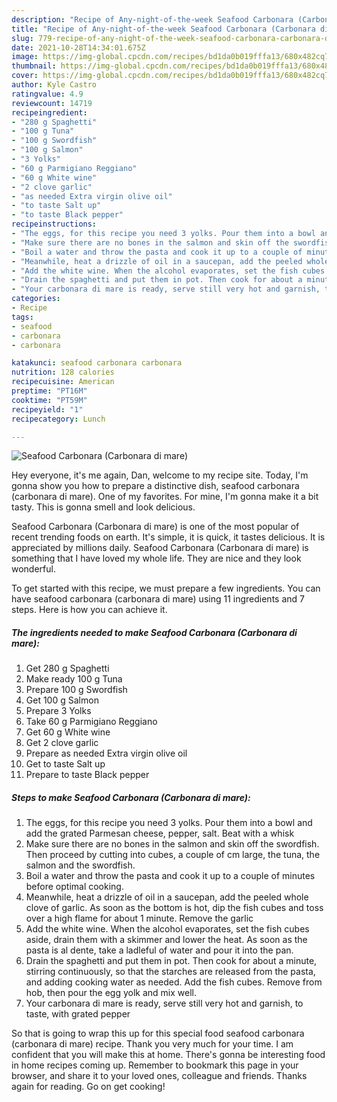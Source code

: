 ```yaml
---
description: "Recipe of Any-night-of-the-week Seafood Carbonara (Carbonara di mare)"
title: "Recipe of Any-night-of-the-week Seafood Carbonara (Carbonara di mare)"
slug: 779-recipe-of-any-night-of-the-week-seafood-carbonara-carbonara-di-mare
date: 2021-10-28T14:34:01.675Z
image: https://img-global.cpcdn.com/recipes/bd1da0b019fffa13/680x482cq70/seafood-carbonara-carbonara-di-mare-recipe-main-photo.jpg
thumbnail: https://img-global.cpcdn.com/recipes/bd1da0b019fffa13/680x482cq70/seafood-carbonara-carbonara-di-mare-recipe-main-photo.jpg
cover: https://img-global.cpcdn.com/recipes/bd1da0b019fffa13/680x482cq70/seafood-carbonara-carbonara-di-mare-recipe-main-photo.jpg
author: Kyle Castro
ratingvalue: 4.9
reviewcount: 14719
recipeingredient:
- "280 g Spaghetti"
- "100 g Tuna"
- "100 g Swordfish"
- "100 g Salmon"
- "3 Yolks"
- "60 g Parmigiano Reggiano"
- "60 g White wine"
- "2 clove garlic"
- "as needed Extra virgin olive oil"
- "to taste Salt up"
- "to taste Black pepper"
recipeinstructions:
- "The eggs, for this recipe you need 3 yolks. Pour them into a bowl and add the grated Parmesan cheese, pepper, salt. Beat with a whisk"
- "Make sure there are no bones in the salmon and skin off the swordfish. Then proceed by cutting into cubes, a couple of cm large, the tuna, the salmon and the swordfish."
- "Boil a water and throw the pasta and cook it up to a couple of minutes before optimal cooking."
- "Meanwhile, heat a drizzle of oil in a saucepan, add the peeled whole clove of garlic. As soon as the bottom is hot, dip the fish cubes and toss over a high flame for about 1 minute. Remove the garlic"
- "Add the white wine. When the alcohol evaporates, set the fish cubes aside, drain them with a skimmer and lower the heat. As soon as the pasta is al dente, take a ladleful of water and pour it into the pan."
- "Drain the spaghetti and put them in pot. Then cook for about a minute, stirring continuously, so that the starches are released from the pasta, and adding cooking water as needed. Add the fish cubes. Remove from hob, then pour the egg yolk and mix well."
- "Your carbonara di mare is ready, serve still very hot and garnish, to taste, with grated pepper"
categories:
- Recipe
tags:
- seafood
- carbonara
- carbonara

katakunci: seafood carbonara carbonara 
nutrition: 128 calories
recipecuisine: American
preptime: "PT16M"
cooktime: "PT59M"
recipeyield: "1"
recipecategory: Lunch

---
```



![Seafood Carbonara (Carbonara di mare)](https://img-global.cpcdn.com/recipes/bd1da0b019fffa13/680x482cq70/seafood-carbonara-carbonara-di-mare-recipe-main-photo.jpg)

Hey everyone, it's me again, Dan, welcome to my recipe site. Today, I'm gonna show you how to prepare a distinctive dish, seafood carbonara (carbonara di mare). One of my favorites. For mine, I'm gonna make it a bit tasty. This is gonna smell and look delicious.

Seafood Carbonara (Carbonara di mare) is one of the most popular of recent trending foods on earth. It's simple, it is quick, it tastes delicious. It is appreciated by millions daily. Seafood Carbonara (Carbonara di mare) is something that I have loved my whole life. They are nice and they look wonderful.




To get started with this recipe, we must prepare a few ingredients. You can have seafood carbonara (carbonara di mare) using 11 ingredients and 7 steps. Here is how you can achieve it.

<!--inarticleads1-->

##### The ingredients needed to make Seafood Carbonara (Carbonara di mare):

1. Get 280 g Spaghetti
1. Make ready 100 g Tuna
1. Prepare 100 g Swordfish
1. Get 100 g Salmon
1. Prepare 3 Yolks
1. Take 60 g Parmigiano Reggiano
1. Get 60 g White wine
1. Get 2 clove garlic
1. Prepare as needed Extra virgin olive oil
1. Get to taste Salt up
1. Prepare to taste Black pepper




<!--inarticleads2-->

##### Steps to make Seafood Carbonara (Carbonara di mare):

1. The eggs, for this recipe you need 3 yolks. Pour them into a bowl and add the grated Parmesan cheese, pepper, salt. Beat with a whisk
1. Make sure there are no bones in the salmon and skin off the swordfish. Then proceed by cutting into cubes, a couple of cm large, the tuna, the salmon and the swordfish.
1. Boil a water and throw the pasta and cook it up to a couple of minutes before optimal cooking.
1. Meanwhile, heat a drizzle of oil in a saucepan, add the peeled whole clove of garlic. As soon as the bottom is hot, dip the fish cubes and toss over a high flame for about 1 minute. Remove the garlic
1. Add the white wine. When the alcohol evaporates, set the fish cubes aside, drain them with a skimmer and lower the heat. As soon as the pasta is al dente, take a ladleful of water and pour it into the pan.
1. Drain the spaghetti and put them in pot. Then cook for about a minute, stirring continuously, so that the starches are released from the pasta, and adding cooking water as needed. Add the fish cubes. Remove from hob, then pour the egg yolk and mix well.
1. Your carbonara di mare is ready, serve still very hot and garnish, to taste, with grated pepper




So that is going to wrap this up for this special food seafood carbonara (carbonara di mare) recipe. Thank you very much for your time. I am confident that you will make this at home. There's gonna be interesting food in home recipes coming up. Remember to bookmark this page in your browser, and share it to your loved ones, colleague and friends. Thanks again for reading. Go on get cooking!
